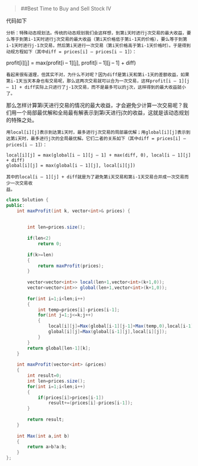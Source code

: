 >##Best Time to Buy and Sell Stock IV

<div>代码如下




    分析：特殊动态规划法。传统的动态规划我们会这样想，到第i天时进行j次交易的最大收益，要么等于到第i-1天时进行j次交易的最大收益（第i天价格低于第i-1天的价格），要么等于到第i-1天时进行j-1次交易，然后第i天进行一次交易（第i天价格高于第i-1天价格时）。于是得到动规方程如下（其中diff = prices[i] – prices[i – 1]）：

<div>profit[i][j] = max(profit[i – 1][j], profit[i – 1][j – 1] + diff)

    看起来很有道理，但其实不对，为什么不对呢？因为diff是第i天和第i-1天的差额收益，如果第i-1天当天本身也有交易呢，那么这两次交易就可以合为一次交易，这样profit[i – 1][j – 1] + diff实际上只进行了j-1次交易，而不是最多可以的j次，这样得到的最大收益就小了。

<div>那么怎样计算第i天进行交易的情况的最大收益，才会避免少计算一次交易呢？我们用一个局部最优解和全局最有解表示到第i天进行j次的收益，这就是该动态规划的特殊之处。

    用local[i][j]表示到达第i天时，最多进行j次交易的局部最优解；用global[i][j]表示到达第i天时，最多进行j次的全局最优解。它们二者的关系如下（其中diff = prices[i] – prices[i – 1]）：

    local[i][j] = max(global[i – 1][j – 1] + max(diff, 0), local[i – 1][j] + diff)
    global[i][j] = max(global[i – 1][j], local[i][j])

    其中的local[i – 1][j] + diff就是为了避免第i天交易和第i-1天交易合并成一次交易而少一次交易收
    益。
    

```java
class Solution {
public:
    int maxProfit(int k, vector<int>& prices) {
        
        
        int len=prices.size();
        
        if(len<2)
            return 0;
            
        if(k>=len)
        {
            return maxProfit(prices);
        }
        
        vector<vector<int>> local(len+1,vector<int>(k+1,0));
        vector<vector<int>> global(len+1,vector<int>(k+1,0));
        
        for(int i=1;i<len;i++)
        {
            int temp=prices[i]-prices[i-1];
            for(int j=1;j<=k;j++)
            {
                local[i][j]=Max(global[i-1][j-1]+Max(temp,0),local[i-1][j]+temp);
                global[i][j]=Max(global[i-1][j],local[i][j]);
            }
        }
        return global[len-1][k];
    }
    
    int maxProfit(vector<int> &prices)
    {
        int result=0;
        int len=prices.size();
        for(int i=1;i<len;i++)
        {
            if(prices[i]>prices[i-1])
                result+=(prices[i]-prices[i-1]);
        }
        
        return result;
    }
    
    int Max(int a,int b)
    {
        return a>b?a:b;
    }
};

```